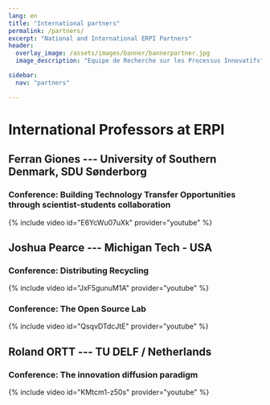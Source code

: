 ```yaml
---
lang: en
title: "International partners"
permalink: /partners/
excerpt: "National and International ERPI Partners"
header:
  overlay_image: /assets/images/banner/bannerpartner.jpg
  image_description: "Equipe de Recherche sur les Processus Innovatifs"

sidebar:
  nav: "partners"

---
```



# International Professors at ERPI  

## Ferran Giones --- University of Southern Denmark, SDU Sønderborg

### Conference: Building Technology Transfer Opportunities through scientist-students collaboration

{% include video id="E6YcWu07uXk" provider="youtube" %}



## Joshua Pearce --- Michigan Tech - USA

### Conference: Distributing Recycling

{% include video id="JxF5gunuM1A" provider="youtube" %}

### Conference: The Open Source Lab

{% include video id="QsqvDTdcJtE" provider="youtube" %}



## Roland ORTT --- TU DELF / Netherlands

### Conference: The innovation diffusion paradigm

{% include video id="KMtcm1-z50s" provider="youtube" %}




